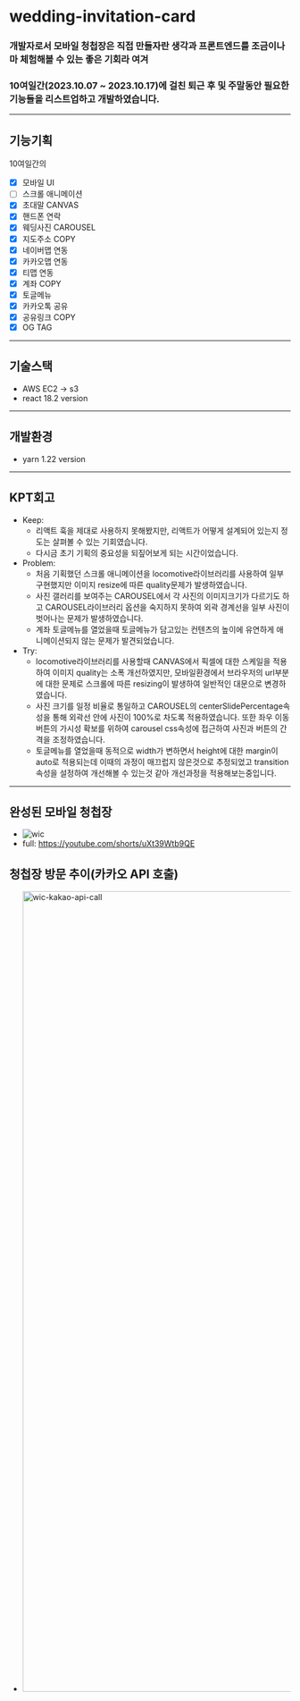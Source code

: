 # wedding-invitation-card

### 개발자로서 모바일 청첩장은 직접 만들자란 생각과 프론트엔드를 조금이나마 체험해볼 수 있는 좋은 기회라 여겨

### 10여일간(2023.10.07 ~ 2023.10.17)에 걸친 퇴근 후 및 주말동안 필요한 기능들을 리스트업하고 개발하였습니다.

---

## 기능기획

10여일간의

- [x] 모바일 UI
- [ ] 스크롤 애니메이션
- [x] 초대말 CANVAS
- [x] 핸드폰 연락
- [x] 웨딩사진 CAROUSEL
- [x] 지도주소 COPY
- [x] 네이버맵 연동
- [x] 카카오맵 연동
- [x] 티맵 연동
- [x] 계좌 COPY
- [x] 토글메뉴
- [x] 카카오톡 공유
- [x] 공유링크 COPY
- [x] OG TAG

---

## 기술스택

- AWS EC2 -> s3
- react 18.2 version

---

## 개발환경

- yarn 1.22 version

---

## KPT회고

- Keep:
  - 리액트 훅을 제대로 사용하지 못해봤지만, 리액트가 어떻게 설계되어 있는지 정도는 살펴볼 수 있는 기회였습니다.
  - 다시금 초기 기획의 중요성을 되짚어보게 되는 시간이었습니다.
- Problem:
  - 처음 기획했던 스크롤 애니메이션을 locomotive라이브러리를 사용하여 일부구현했지만 이미지 resize에 따른 quality문제가 발생하였습니다.
  - 사진 갤러리를 보여주는 CAROUSEL에서 각 사진의 이미지크기가 다르기도 하고 CAROUSEL라이브러리 옵션을 숙지하지 못하여 외곽 경계선을 일부 사진이 벗어나는 문제가 발생하였습니다.
  - 계좌 토글메뉴를 열었을때 토글메뉴가 담고있는 컨텐츠의 높이에 유연하게 애니메이션되지 않는 문제가 발견되었습니다.
- Try:
  - locomotive라이브러리를 사용할때 CANVAS에서 픽셀에 대한 스케일을 적용하여 이미지 quality는 소폭 개선하였지만, 모바일환경에서 브라우저의 url부분에 대한 문제로 스크롤에 따른 resizing이 발생하여 일반적인 대문으로 변경하였습니다.
  - 사진 크기를 일정 비율로 통일하고 CAROUSEL의 centerSlidePercentage속성을 통해 외곽선 안에 사진이 100%로 차도록 적용하였습니다. 또한 좌우 이동버튼의 가시성 확보를 위하여 carousel css속성에 접근하여 사진과 버튼의 간격을 조정하였습니다.
  - 토글메뉴를 열었을때 동적으로 width가 변하면서 height에 대한 margin이 auto로 적용되는데 이때의 과정이 매끄럽지 않은것으로 추정되었고 transition속성을 설정하여 개선해볼 수 있는것 같아 개선과정을 적용해보는중입니다.

---

## 완성된 모바일 청첩장

- ![wic](https://github.com/oswaldeff/wedding-invitation-card/assets/66583879/cc8747d5-7617-490d-8677-d9d73d38e62e)
- full: https://youtube.com/shorts/uXt39Wtb9QE

## 청첩장 방문 추이(카카오 API 호출)

- <img width="1433" alt="wic-kakao-api-call" src="https://github.com/oswaldeff/wedding-invitation-card/assets/66583879/5ed2928a-6b7f-4f60-a223-0f201506b3cd">
